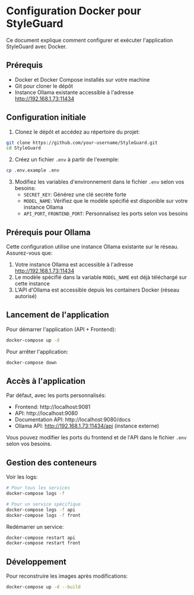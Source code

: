 # Configuration Docker pour StyleGuard

Ce document explique comment configurer et exécuter l'application StyleGuard avec Docker.

## Prérequis

- Docker et Docker Compose installés sur votre machine
- Git pour cloner le dépôt
- Instance Ollama existante accessible à l'adresse http://192.168.1.73:11434

## Configuration initiale

1. Clonez le dépôt et accédez au répertoire du projet:

```bash
git clone https://github.com/your-username/StyleGuard.git
cd StyleGuard
```

2. Créez un fichier `.env` à partir de l'exemple:

```bash
cp .env.example .env
```

3. Modifiez les variables d'environnement dans le fichier `.env` selon vos besoins:
   - `SECRET_KEY`: Générez une clé secrète forte
   - `MODEL_NAME`: Vérifiez que le modèle spécifié est disponible sur votre instance Ollama
   - `API_PORT`, `FRONTEND_PORT`: Personnalisez les ports selon vos besoins

## Prérequis pour Ollama

Cette configuration utilise une instance Ollama existante sur le réseau. Assurez-vous que:

1. Votre instance Ollama est accessible à l'adresse http://192.168.1.73:11434
2. Le modèle spécifié dans la variable `MODEL_NAME` est déjà téléchargé sur cette instance
3. L'API d'Ollama est accessible depuis les containers Docker (réseau autorisé)

## Lancement de l'application

Pour démarrer l'application (API + Frontend):

```bash
docker-compose up -d
```

Pour arrêter l'application:

```bash
docker-compose down
```

## Accès à l'application

Par défaut, avec les ports personnalisés:
- Frontend: http://localhost:9081
- API: http://localhost:9080
- Documentation API: http://localhost:9080/docs
- Ollama API: http://192.168.1.73:11434/api (instance externe)

Vous pouvez modifier les ports du frontend et de l'API dans le fichier `.env` selon vos besoins.

## Gestion des conteneurs

Voir les logs:

```bash
# Pour tous les services
docker-compose logs -f

# Pour un service spécifique
docker-compose logs -f api
docker-compose logs -f front
```

Redémarrer un service:

```bash
docker-compose restart api
docker-compose restart front
```

## Développement

Pour reconstruire les images après modifications:

```bash
docker-compose up -d --build
``` 